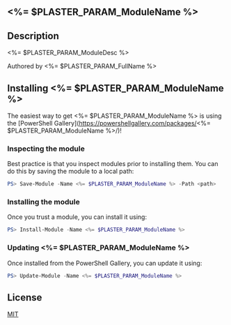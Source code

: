 ## <%= $PLASTER_PARAM_ModuleName %>

## Description
<%= $PLASTER_PARAM_ModuleDesc %>

Authored by <%= $PLASTER_PARAM_FullName %>

## Installing <%= $PLASTER_PARAM_ModuleName %>
    
The easiest way to get <%= $PLASTER_PARAM_ModuleName %> is using the [PowerShell Gallery](https://powershellgallery.com/packages/<%= $PLASTER_PARAM_ModuleName %>/)!

### Inspecting the module
Best practice is that you inspect modules prior to installing them. You can do this by saving the module to a local path:

``` PowerShell
PS> Save-Module -Name <%= $PLASTER_PARAM_ModuleName %> -Path <path>
```

### Installing the module
Once you trust a module, you can install it using:

``` PowerShell
PS> Install-Module -Name <%= $PLASTER_PARAM_ModuleName %>
```

### Updating <%= $PLASTER_PARAM_ModuleName %>
Once installed from the PowerShell Gallery, you can update it using:

``` PowerShell
PS> Update-Module -Name <%= $PLASTER_PARAM_ModuleName %>
```
## License

[MIT](LICENSE.md)